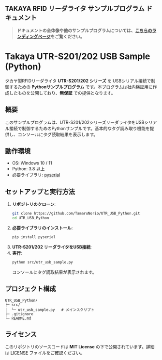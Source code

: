 ## TAKAYA RFID リーダライタ サンプルプログラム ドキュメント

> **ドキュメントの全体像や他のサンプルプログラムについては、[こちらのランディングページ](https://TamaruNorio.github.io/TAKAYA-RFID-Sample-Docs/python/index.md)をご覧ください。**

# Takaya UTR-S201/202 USB Sample (Python)

タカヤ製RFIDリーダライタ **UTR-S201/202 シリーズ** を USBシリアル接続で制御するための **Pythonサンプルプログラム** です。本プログラムは社内検証用に作成したものを公開しており、**無保証** での提供となります。

## 概要

このサンプルプログラムは、UTR-S201/202シリーズリーダライタをUSBシリアル接続で制御するためのPythonサンプルです。基本的なタグ読み取り機能を提供し、コンソールにタグ読取結果を表示します。

## 動作環境

-   OS: Windows 10 / 11
-   Python: 3.8 以上
-   必要ライブラリ: [pyserial](https://pypi.org/project/pyserial/)

## セットアップと実行方法

1.  **リポジトリのクローン**:
    ```bash
    git clone https://github.com/TamaruNorio/UTR_USB_Python.git
    cd UTR_USB_Python
    ```
2.  **必要ライブラリのインストール**:
    ```bash
    pip install pyserial
    ```
3.  **UTR-S201/202 リーダライタをUSB接続**:
4.  **実行**:
    ```bash
    python src/utr_usb_sample.py
    ```
    コンソールにタグ読取結果が表示されます。

## プロジェクト構成

```
UTR_USB_Python/
├─ src/
│  └─ utr_usb_sample.py   # メインスクリプト
├─ .gitignore
└─ README.md
```

## ライセンス

このリポジトリのソースコードは **MIT License** の下で公開されています。詳細は [LICENSE](./LICENSE) ファイルをご確認ください。

